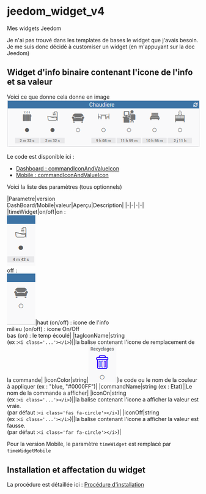 # jeedom_widget_v4
Mes widgets Jeedom

Je n'ai pas trouvé dans les templates de bases le widget que j'avais besoin.
Je me suis donc décidé à customiser un widget (en m'appuyant sur la doc Jeedom)

## Widget d'info binaire contenant l'icone de l'info et sa valeur

Voici ce que donne cela donne en image
![Exemple](./doc/cmd.info.binary.commandIconAndValueIcon/cmdIconAndValue_Example.png)

Le code est disponible ici :
- [Dashboard : commandIconAndValueIcon](./dashboard/cmd.info.binary.commandIconAndValueIcon.html)
- [Mobile : commandIconAndValueIcon](./mobile/cmd.info.binary.commandIconAndValueIcon_Mobile.html)

Voici la liste des paramètres (tous optionnels)

|Parametre|version<br>DashBoard/Mobile|valeur|Aperçu|Description|
|-|-|-|-|
|timeWidget|on/off|on :<br>![ex. avec time widget](./doc/cmd.info.binary.commandIconAndValueIcon/cmdIconAndValue_timeWidget.png)<br>off :<br>![ex. sans time widget](./doc/cmd.info.binary.commandIconAndValueIcon/cmdIconAndValue.png)|haut (on/off) : icone de l'info<br/>milieu (on/off) : icone On/Off<br/>bas (on) : le temp écoulé|
|tagIconName|string<br>(ex :`<i class='...'></i>`)||la balise contenant l'icone de remplacement de la commande|
|iconColor|string|![Exemple](./doc/cmd.info.binary.commandIconAndValueIcon/cmdIconAndValueWithColor.png)|le code ou le nom de la couleur à appliquer (ex : "blue, "#0000FF")|
|commandName|string (ex : Etat)||Le nom de la commande a afficher|
|iconOn|string<br>(ex :`<i class='...'></i>`)||la balise contenant l'icone a afficher la valeur est vraie.<br> (par défaut :`<i class='fas fa-circle'></i>`)|
|iconOff|string<br>(ex :`<i class='...'></i>`)||la balise contenant l'icone a afficher la valeur est fausse.<br> (par défaut :`<i class='far fa-circle'></i>`)|

Pour la version Mobile, le paramètre `timeWidget` est remplacé par `timeWidgetMobile`

## Installation et affectation du widget

La procédure est détaillée ici : [Procédure d'installation](./doc/InstallationProcedure.md)